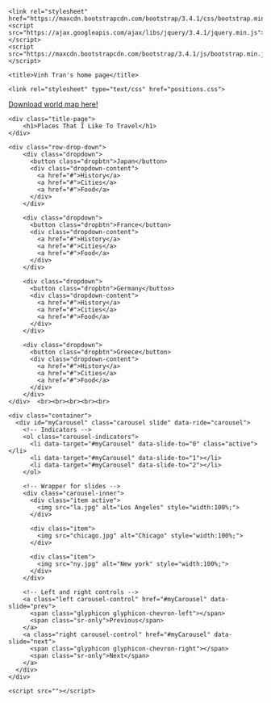 <!doctype html>

<html>
  <head>
    <meta charset="utf-8">
	<meta name="viewport" content="width=device-width, initial-scale=1">
	
	<link rel="stylesheet" href="https://maxcdn.bootstrapcdn.com/bootstrap/3.4.1/css/bootstrap.min.css">
	<script src="https://ajax.googleapis.com/ajax/libs/jquery/3.4.1/jquery.min.js"></script>
    <script src="https://maxcdn.bootstrapcdn.com/bootstrap/3.4.1/js/bootstrap.min.js"></script>
	
    <title>Vinh Tran's home page</title>
	
	<link rel="stylesheet" type="text/css" href="positions.css">
		
  </head>
  <body>
	<div class="download-map">
		<a href="">Download world map here!</a>
	</div>
	
	<div class="title-page">
		<h1>Places That I Like To Travel</h1>
	</div>
	
	<div class="row-drop-down">
		<div class="dropdown">
		  <button class="dropbtn">Japan</button>		  
		  <div class="dropdown-content">
			<a href="#">History</a>
			<a href="#">Cities</a>
			<a href="#">Food</a>
		  </div>
		</div>
		
		<div class="dropdown">
		  <button class="dropbtn">France</button>
		  <div class="dropdown-content">
			<a href="#">History</a>
			<a href="#">Cities</a>
			<a href="#">Food</a>
		  </div>
		</div>
		
		<div class="dropdown">
		  <button class="dropbtn">Germany</button>
		  <div class="dropdown-content">
			<a href="#">History</a>
			<a href="#">Cities</a>
			<a href="#">Food</a>
		  </div>
		</div>
		
		<div class="dropdown">
		  <button class="dropbtn">Greece</button>
		  <div class="dropdown-content">
			<a href="#">History</a>
			<a href="#">Cities</a>
			<a href="#">Food</a>
		  </div>
		</div>
	</div>	<br><br><br><br><br>

<!-------------- Carousel ------------------------------->
	<div class="container"> 
	  <div id="myCarousel" class="carousel slide" data-ride="carousel">
		<!-- Indicators -->
		<ol class="carousel-indicators">
		  <li data-target="#myCarousel" data-slide-to="0" class="active"></li>
		  <li data-target="#myCarousel" data-slide-to="1"></li>
		  <li data-target="#myCarousel" data-slide-to="2"></li>
		</ol>

		<!-- Wrapper for slides -->
		<div class="carousel-inner">
		  <div class="item active">
			<img src="la.jpg" alt="Los Angeles" style="width:100%;">
		  </div>

		  <div class="item">
			<img src="chicago.jpg" alt="Chicago" style="width:100%;">
		  </div>
		
		  <div class="item">
			<img src="ny.jpg" alt="New york" style="width:100%;">
		  </div>
		</div>

		<!-- Left and right controls -->
		<a class="left carousel-control" href="#myCarousel" data-slide="prev">
		  <span class="glyphicon glyphicon-chevron-left"></span>
		  <span class="sr-only">Previous</span>
		</a>
		<a class="right carousel-control" href="#myCarousel" data-slide="next">
		  <span class="glyphicon glyphicon-chevron-right"></span>
		  <span class="sr-only">Next</span>
		</a>
	  </div>
    </div>
<!-------------- End of Carousel ------------------------------->

	
				
	<script src=""></script>
  </body>
</html>
